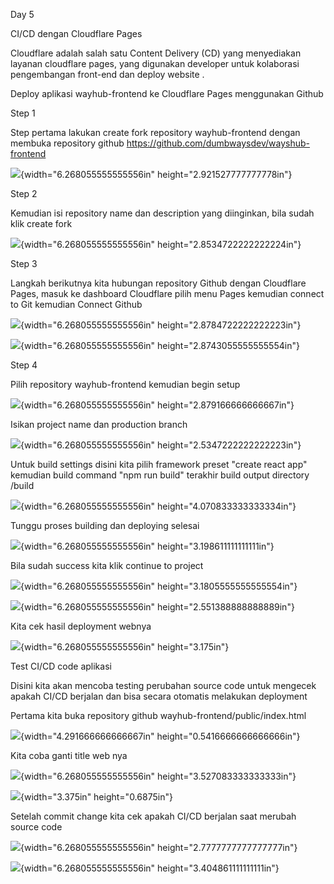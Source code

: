 Day 5

CI/CD dengan Cloudflare Pages

Cloudflare adalah salah satu Content Delivery (CD) yang menyediakan
layanan cloudflare pages, yang digunakan developer untuk kolaborasi
pengembangan front-end dan deploy website .

Deploy aplikasi wayhub-frontend ke Cloudflare Pages menggunakan Github

Step 1

Step pertama lakukan create fork repository wayhub-frontend dengan
membuka repository github
https://github.com/dumbwaysdev/wayshub-frontend

![](./images/media/image1.png){width="6.268055555555556in"
height="2.921527777777778in"}

Step 2

Kemudian isi repository name dan description yang diinginkan, bila sudah
klik create fork

![](./images/media/image2.png){width="6.268055555555556in"
height="2.8534722222222224in"}

Step 3

Langkah berikutnya kita hubungan repository Github dengan Cloudflare
Pages, masuk ke dashboard Cloudflare pilih menu Pages kemudian connect
to Git kemudian Connect Github

![](./images/media/image3.png){width="6.268055555555556in"
height="2.8784722222222223in"}

![](./images/media/image4.png){width="6.268055555555556in"
height="2.8743055555555554in"}

Step 4

Pilih repository wayhub-frontend kemudian begin setup

![](./images/media/image5.png){width="6.268055555555556in"
height="2.879166666666667in"}

Isikan project name dan production branch

![](./images/media/image6.png){width="6.268055555555556in"
height="2.5347222222222223in"}

Untuk build settings disini kita pilih framework preset "create react
app" kemudian build command "npm run build" terakhir build output
directory /build

![](./images/media/image7.png){width="6.268055555555556in"
height="4.070833333333334in"}

Tunggu proses building dan deploying selesai

![](./images/media/image8.png){width="6.268055555555556in"
height="3.198611111111111in"}

Bila sudah success kita klik continue to project

![](./images/media/image9.png){width="6.268055555555556in"
height="3.1805555555555554in"}

![](./images/media/image10.png){width="6.268055555555556in"
height="2.551388888888889in"}

Kita cek hasil deployment webnya

![](./images/media/image11.png){width="6.268055555555556in"
height="3.175in"}

Test CI/CD code aplikasi

Disini kita akan mencoba testing perubahan source code untuk mengecek
apakah CI/CD berjalan dan bisa secara otomatis melakukan deployment

Pertama kita buka repository github wayhub-frontend/public/index.html

![](./images/media/image12.png){width="4.291666666666667in"
height="0.5416666666666666in"}

Kita coba ganti title web nya

![](./images/media/image13.png){width="6.268055555555556in"
height="3.527083333333333in"}

![](./images/media/image14.png){width="3.375in" height="0.6875in"}

Setelah commit change kita cek apakah CI/CD berjalan saat merubah source
code

![](./images/media/image15.png){width="6.268055555555556in"
height="2.7777777777777777in"}

![](./images/media/image16.png){width="6.268055555555556in"
height="3.404861111111111in"}
